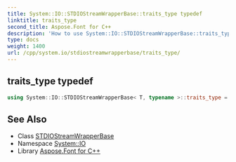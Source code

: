 ```yaml
---
title: System::IO::STDIOStreamWrapperBase::traits_type typedef
linktitle: traits_type
second_title: Aspose.Font for C++
description: 'How to use System::IO::STDIOStreamWrapperBase::traits_type typedef of System::IO::STDIOStreamWrapperBase class in C++.'
type: docs
weight: 1400
url: /cpp/system.io/stdiostreamwrapperbase/traits_type/
---
```

## traits_type typedef




```cpp
using System::IO::STDIOStreamWrapperBase< T, typename >::traits_type =  typename T::traits_type
```

## See Also

* Class [STDIOStreamWrapperBase](../)
* Namespace [System::IO](../../)
* Library [Aspose.Font for C++](../../../)
